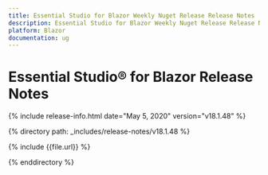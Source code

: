 ```yaml
---
title: Essential Studio for Blazor Weekly Nuget Release Release Notes  
description: Essential Studio for Blazor Weekly Nuget Release Release Notes  
platform: Blazor
documentation: ug
---
```


# Essential Studio&reg; for Blazor  Release Notes  

{% include release-info.html date="May 5, 2020"  version="v18.1.48" %} 

{% directory path: _includes/release-notes/v18.1.48 %}

{% include {{file.url}} %}

{% enddirectory %}

